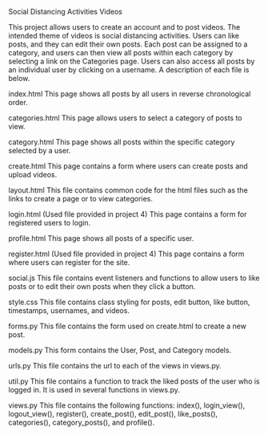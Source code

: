 Social Distancing Activities Videos

This project allows users to create an account and to post videos. The intended theme of videos is social distancing activities. Users can like posts, and they can edit their own posts. Each post can be assigned to a category, and users can then view all posts within each category by selecting a link on the Categories page. Users can also access all posts by an individual user by clicking on a username. A description of each file is below.

index.html
This page shows all posts by all users in reverse chronological order.

categories.html
This page allows users to select a category of posts to view.

category.html
This page shows all posts within the specific category selected by a user.

create.html
This page contains a form where users can create posts and upload videos.

layout.html
This file contains common code for the html files such as the links to create a page or to view categories.

login.html (Used file provided in project 4)
This page contains a form for registered users to login.

profile.html
This page shows all posts of a specific user.

register.html (Used file provided in project 4)
This page contains a form where users can register for the site.


social.js
This file contains event listeners and functions to allow users to like posts or to edit their own posts when they click a button.


style.css 
This file contains class styling for posts, edit button, like button, timestamps, usernames, and videos.


forms.py
This file contains the form used on create.html to create a new post.

models.py
This form contains the User, Post, and Category models. 

urls.py
This file contains the url to each of the views in views.py.

util.py
This file contains a function to track the liked posts of the user who is logged in. It is used in several functions in views.py.

views.py
This file contains the following functions: index(), login_view(), logout_view(), register(), create_post(), edit_post(), like_posts(), categories(), category_posts(),
and profile().